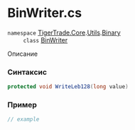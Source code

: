 
# BinWriter.cs
`namespace` [TigerTrade.Core](../../../../../TigerTrade.Core.md).[Utils](../../../../../TigerTrade.Core/Utils.md).[Binary](../../../../../TigerTrade.Core/Utils/Binary.md)  
&nbsp;&nbsp;&nbsp;&nbsp;&nbsp;&nbsp;&nbsp;&nbsp;&nbsp;`class` [BinWriter](../../BinWriter.cs.md)

Описание

### Синтаксис
```csharp
protected void WriteLeb128(long value)
```


### Пример  
```csharp
// example
```
                    
                    